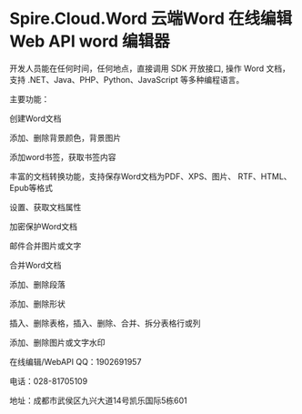 # Spire.Cloud.Word 云端Word 在线编辑 Web API word 编辑器

开发人员能在任何时间，任何地点，直接调用 SDK 开放接口, 操作 Word 文档，支持 .NET、Java、PHP、Python、JavaScript 等多种编程语言。

主要功能：

创建Word文档

添加、删除背景颜色，背景图片

添加word书签，获取书签内容

丰富的文档转换功能，支持保存Word文档为PDF、XPS、图片、 RTF、HTML、 Epub等格式

设置、获取文档属性

加密保护Word文档

邮件合并图片或文字

合并Word文档

添加、删除段落

添加、删除形状

插入、删除表格，插入、删除、合并、拆分表格行或列

添加、删除图片或文字水印

在线编辑/WebAPI QQ：1902691957   

电话：028-81705109

地址：成都市武侯区九兴大道14号凯乐国际5栋601
